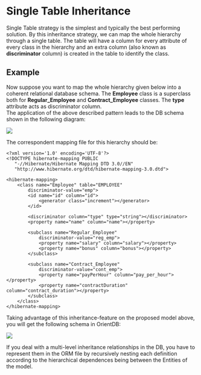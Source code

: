 # Single Table Inheritance

Single Table strategy is the simplest and typically the best performing solution. By this inheritance strategy, we can map the whole hierarchy through a single table. The table will have a column for every attribute of every class in the hierarchy and an extra column (also known as **discriminator** column) is created in the table to identify the class.    

## Example
     
Now suppose you want to map the whole hierarchy given below into a coherent relational database schema. The **Employee** class is a superclass both for **Regular_Employee** and **Contract_Employee** classes. The **type** attribute acts as discriminator column.  
The application of the above described pattern leads to the DB schema shown in the following diagram:       

![](https://github.com/orientechnologies/orientdb-docs/blob/master/source/images/teleporter-inheritance-single-table.png)       

The correspondent mapping file for this hierarchy should be:
```
<?xml version='1.0' encoding='UTF-8'?>  
<!DOCTYPE hibernate-mapping PUBLIC 
   "-//Hibernate/Hibernate Mapping DTD 3.0//EN"
   "http://www.hibernate.org/dtd/hibernate-mapping-3.0.dtd">

<hibernate-mapping>
	<class name="Employee" table="EMPLOYEE"
		discriminator-value="emp">
		<id name="id" column="id">
			<generator class="increment"></generator>
		</id>

		<discriminator column="type" type="string"></discriminator>
		<property name="name" column="name"></property>

		<subclass name="Regular_Employee"
			discriminator-value="reg_emp">
			<property name="salary" column="salary"></property>
			<property name="bonus" column="bonus"></property>
		</subclass>

		<subclass name="Contract_Employee"
			discriminator-value="cont_emp">
			<property name="payPerHour" column="pay_per_hour"></property>
			<property name="contractDuration" column="contract_duration"></property>
		</subclass>
	</class>
</hibernate-mapping>  
```     

Taking advantage of this inheritance-feature on the proposed model above, you will get the following schema in OrientDB:      

![](https://github.com/orientechnologies/orientdb-docs/blob/master/source/images/teleporter-inheritance-orientdb-schema.png)    

If you deal with a multi-level inheritance relationships in the DB, you have to represent them in the ORM file by recursively nesting each definition according to the hierarchical dependences being between the Entities of the model.
